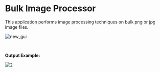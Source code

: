# Bulk Image Processor

This application performs image processing techniques on bulk png or jpg image files. 

![new_gui](https://user-images.githubusercontent.com/50201165/147389122-52571873-297b-4247-8402-e9396529965a.png)

<br>

**Output Example:**

![2](https://user-images.githubusercontent.com/50201165/147389252-66ea881d-445c-4c59-bbde-39598ff84b41.png)




